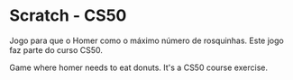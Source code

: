 # Scratch - CS50

Jogo para que o Homer como o máximo número de rosquinhas.
Este jogo faz parte do curso CS50.

Game where homer needs to eat donuts. 
It's a CS50 course exercise.
